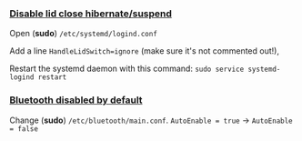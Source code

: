 ### [Disable lid close hibernate/suspend](https://askubuntu.com/a/372616)
Open (**sudo**) `/etc/systemd/logind.conf` 

Add a line `HandleLidSwitch=ignore` (make sure it's not commented out!),

Restart the systemd daemon with this command:
`sudo service systemd-logind restart`

### [Bluetooth disabled by default](https://askubuntu.com/a/155886)
Change (**sudo**) `/etc/bluetooth/main.conf`.
`AutoEnable = true` -> `AutoEnable = false`
